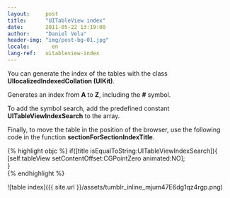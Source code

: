 ```yaml
---
layout:     post
title:      "UITableView index"
date:       2011-05-22 13:19:00
author:     "Daniel Vela"
header-img: "img/post-bg-01.jpg"
locale:       en
lang-ref:   uitableview-index
---
```


You can generate the index of the tables with the class **UIlocalizedIndexedCollation (UIKit)**.

Generates an index from **A** to **Z**, including the **#** symbol.

To add the symbol search, add the predefined constant **UITableViewIndexSearch** to the array.

Finally, to move the table in the position of the browser, use the following code in the function **sectionForSectionIndexTitle**.

{% highlight objc %}
if([title isEqualToString:UITableViewIndexSearch]){  
    [self.tableView setContentOffset:CGPointZero animated:NO];  
}  
{% endhighlight %}

![table index]({{ site.url }}/assets/tumblr_inline_mjum47E6dg1qz4rgp.png)